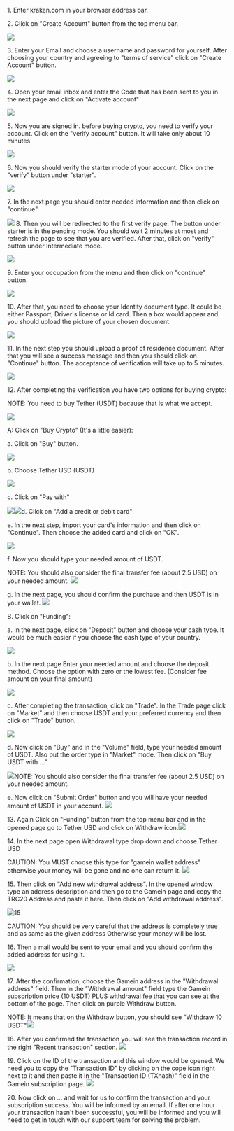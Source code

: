 1\. Enter kraken.com in your browser address bar.

2\. Click on "Create Account" button from the top menu bar.

![](.//media/image1.png)

3\. Enter your Email and choose a username and password for yourself.
After choosing your country and agreeing to "terms of service" click on
"Create Account" button.

![](.//media/image2.png)

4\. Open your email inbox and enter the Code that has been sent to you
in the next page and click on "Activate account"

![](.//media/image3.png)

5\. Now you are signed in. before buying crypto, you need to verify your
account. Click on the "verify account" button. It will take only about
10 minutes.

![](.//media/image4.png)

6\. Now you should verify the starter mode of your account. Click on the
"verify" button under "starter".

![](.//media/image5.png)

7\. In the next page you should enter needed information and then click
on "continue".

![](.//media/image6.png)
8\. Then you will be redirected to the first verify page. The button
under starter is in the pending mode. You should wait 2 minutes at most
and refresh the page to see that you are verified. After that, click on
"verify" button under Intermediate mode.

![](.//media/image7.png)

9\. Enter your occupation from the menu and then click on "continue"
button.

![](.//media/image8.png)

10\. After that, you need to choose your Identity document type. It
could be either Passport, Driver's license or Id card. Then a box would
appear and you should upload the picture of your chosen document.

![](.//media/image9.png)

11\. In the next step you should upload a proof of residence document.
After that you will see a success message and then you should click on
"Continue" button. The acceptance of verification will take up to 5
minutes.

![](.//media/image10.png)

12\. After completing the verification you have two options for buying
crypto:

NOTE: You need to buy Tether (USDT) because that is what we accept.

![](.//media/image11.png)

A: Click on "Buy Crypto" (It's a little easier):

a\. Click on "Buy" button.

![](.//media/image12.png)

b\. Choose Tether USD (USDT)

![](.//media/image13.jpeg)

c\. Click on "Pay with"

![](.//media/image14.jpeg)![](.//media/image15.jpeg)d. Click on "Add a
credit or debit card"

e\. In the next step, import your card's information and then click on
"Continue". Then choose the added card and click on "OK".

![](.//media/image16.jpeg)

f\. Now you should type your needed amount of USDT.

NOTE: You should also consider the final transfer fee (about 2.5 USD) on
your needed amount. ![](.//media/image17.jpeg)

g\. In the next page, you should confirm the purchase and then USDT is
in your wallet. ![](.//media/image18.jpeg)

B. Click on "Funding":

a\. In the next page, click on "Deposit" button and choose your cash
type. It would be much easier if you choose the cash type of your
country.

![](.//media/image19.png)

b\. In the next page Enter your needed amount and choose the deposit
method. Choose the option with zero or the lowest fee. (Consider fee
amount on your final amount)

![](.//media/image20.png)

c\. After completing the transaction, click on "Trade". In the Trade
page click on "Market" and then choose USDT and your preferred currency
and then click on "Trade" button.

![](.//media/image21.jpeg)

d\. Now click on "Buy" and in the "Volume" field, type your needed
amount of USDT. Also put the order type in "Market" mode. Then click on
"Buy USDT with ..."

![](.//media/image22.jpeg)NOTE: You should also consider the final
transfer fee (about 2.5 USD) on your needed amount.

e\. Now click on "Submit Order" button and you will have your needed
amount of USDT in your account. ![](.//media/image23.jpeg)

13\. Again Click on "Funding" button from the top menu bar and in the
opened page go to Tether USD and click on Withdraw
icon.![](.//media/image24.jpeg)

14\. In the next page open Withdrawal type drop down and choose Tether
USD

CAUTION: You MUST choose this type for "gamein wallet address" otherwise
your money will be gone and no one can return it.
![](.//media/image25.jpeg)

15\. Then click on "Add new withdrawal address". In the opened window
type an address description and then go to the Gamein page and copy the
TRC20 Address and paste it here. Then click on "Add withdrawal address".

![15](.//media/image26.jpeg)

CAUTION: You should be very careful that the address is completely true
and as same as the given address Otherwise your money will be lost.

16\. Then a mail would be sent to your email and you should confirm the
added address for using it.

![](.//media/image27.jpeg)

17\. After the confirmation, choose the Gamein address in the
"Withdrawal address" field. Then in the "Withdrawal amount" field type
the Gamein subscription price (10 USDT) PLUS withdrawal fee that you can
see at the bottom of the page. Then click on purple Withdraw button.

NOTE: It means that on the Withdraw button, you should see "Withdraw 10
USDT"![](.//media/image28.jpeg)

18\. After you confirmed the transaction you will see the transaction
record in the right "Recent transaction" section.
![](.//media/image29.jpeg)

19\. Click on the ID of the transaction and this window would be opened.
We need you to copy the "Transaction ID" by clicking on the cope icon
right next to it and then paste it in the "Transaction ID (TXhash)"
field in the Gamein subscription page. ![](.//media/image30.jpeg)

20\. Now click on ... and wait for us to confirm the transaction and
your subscription success. You will be informed by an email. If after
one hour your transaction hasn't been successful, you will be informed
and you will need to get in touch with our support team for solving the
problem.
